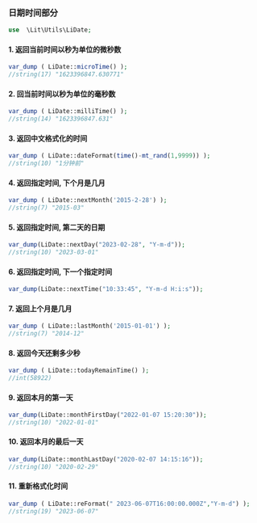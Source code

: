 ### 日期时间部分

````php
use  \Lit\Utils\LiDate;
````

#### 1. 返回当前时间以秒为单位的微秒数

````php
var_dump ( LiDate::microTime() );
//string(17) "1623396847.630771"
````

#### 2. 回当前时间以秒为单位的毫秒数

````php
var_dump ( LiDate::milliTime() );
//string(14) "1623396847.631"
````

#### 3. 返回中文格式化的时间

````php
var_dump ( LiDate::dateFormat(time()-mt_rand(1,9999)) );
//string(10) "1分钟前"
````

#### 4. 返回指定时间, 下个月是几月

````php
var_dump ( LiDate::nextMonth('2015-2-28') );
//string(7) "2015-03"
````

#### 5. 返回指定时间, 第二天的日期

````php
var_dump(LiDate::nextDay("2023-02-28", "Y-m-d"));
//string(10) "2023-03-01"
````

#### 6. 返回指定时间, 下一个指定时间

````php
var_dump(LiDate::nextTime("10:33:45", "Y-m-d H:i:s"));
````

#### 7. 返回上个月是几月

````php
var_dump ( LiDate::lastMonth('2015-01-01') );
//string(7) "2014-12"
````

#### 8. 返回今天还剩多少秒

````php
var_dump ( LiDate::todayRemainTime() );
//int(58922)
````


#### 9. 返回本月的第一天
````php
var_dump(LiDate::monthFirstDay("2022-01-07 15:20:30"));
//string(10) "2022-01-01"
````

#### 10. 返回本月的最后一天
````php
var_dump(LiDate::monthLastDay("2020-02-07 14:15:16"));
//string(10) "2020-02-29"
````

#### 11. 重新格式化时间
````php
var_dump ( LiDate::reFormat(" 2023-06-07T16:00:00.000Z","Y-m-d") );
//string(19) "2023-06-07"
````
